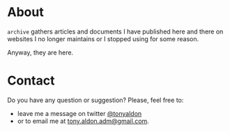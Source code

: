 # About

`archive` gathers articles and documents I have published here and
there on websites I no longer maintains or I stopped using for some
reason.

Anyway, they are here.

# Contact

Do you have any question or suggestion? Please, feel free to:
* leave me a message on twitter <a href="http://www.twitter.com/tonyaldon">@tonyaldon</a>
* or to email me at tony.aldon.adm@gmail.com.

